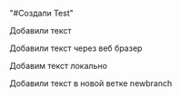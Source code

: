"#Создали Test" 

Добавили текст

Добавили текст через веб бразер

Добавим текст локально

Добавили текст в новой ветке newbranch
